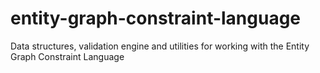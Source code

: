 # entity-graph-constraint-language
Data structures, validation engine and utilities for working with the Entity Graph Constraint Language
